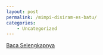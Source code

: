 ```yaml
---
layout: post
permalink: /mimpi-disiram-es-batu/
categories:
    - Uncategorized
---
```


[Baca Selengkapnya](/03)